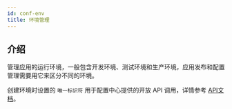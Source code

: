 ```yaml
---
id: conf-env
title: 环境管理
---
```


## 介绍

管理应用的运行环境，一般包含开发环境、测试环境和生产环境，应用发布和配置管理需要用它来区分不同的环境。

创建环境时设置的 `唯一标识符` 用于配置中心提供的开放 API 调用，详情参考 [API文档](/docs/apis/)。